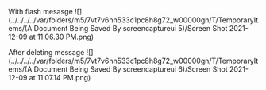 With flash mesasge
![](../../../../var/folders/m5/7vt7v6nn533c1pc8h8g72_w00000gn/T/TemporaryItems/(A Document Being Saved By screencaptureui 5)/Screen Shot 2021-12-09 at 11.06.30 PM.png)

After deleting message
![](../../../../var/folders/m5/7vt7v6nn533c1pc8h8g72_w00000gn/T/TemporaryItems/(A Document Being Saved By screencaptureui 6)/Screen Shot 2021-12-09 at 11.07.14 PM.png)